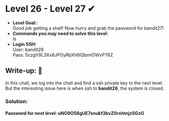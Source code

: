 # Level 26 - Level 27 ✔
- **Level Goal:**:<br>
Good job getting a shell! Now hurry and grab the password for bandit27!<br>               
- **Commands you may need to solve this level:**<br>
ls<br>
- **Login SSH:**<br>
User: bandit26<br>
Pass: 5czgV9L3Xx8JPOyRbXh6lQbmIOWvPT6Z<br>
## Write-up: 📝<br>
In this chall, we log into the chall and find a ssh private key to the next level. But the interesting issue here is when ssh to **bandit26**, the system is closed. <br>

### Solution:<br>

#### Password for next level: uNG9O58gUE7snukf3bvZ0rxhtnjzSGzG 



